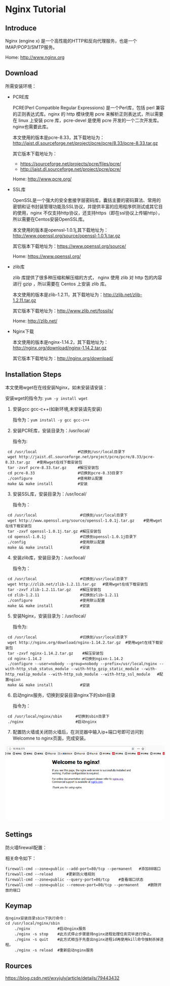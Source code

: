 # Nginx  Tutorial

## Introduce
Nginx (engine x) 是一个高性能的HTTP和反向代理服务，也是一个IMAP/POP3/SMTP服务。

Home: http://www.nginx.org
## Download
所需安装环境：
+ PCRE库
  
  PCRE(Perl Compatible Regular Expressions) 是一个Perl库，包括 perl 兼容的正则表达式库。nginx 的 http 模块使用 pcre 来解析正则表达式，所以需要在 linux 上安装 pcre 库，pcre-devel 是使用 pcre 开发的一个二次开发库。nginx也需要此库。
  
  本文使用的版本是pcre-8.33，其下载地址为：http://jaist.dl.sourceforge.net/project/pcre/pcre/8.33/pcre-8.33.tar.gz
  
  其它版本下载地址为：
  + https://sourceforge.net/projects/pcre/files/pcre/
  + http://jaist.dl.sourceforge.net/project/pcre/pcre/
  
  Home: http://www.pcre.org/
+ SSL库

  OpenSSL是一个强大的安全套接字层密码库，囊括主要的密码算法、常用的密钥和证书封装管理功能及SSL协议，并提供丰富的应用程序供测试或其它目的使用，nginx 不仅支持http协议，还支持https（即在ssl协议上传输http），所以需要在Centos安装OpenSSL库。
    
  本文使用的版本是openssl-1.0.1j,其下载地址为：http://www.openssl.org/source/openssl-1.0.1j.tar.gz
  
  其它版本下载地址为：https://www.openssl.org/source/
  
  Home: https://www.openssl.org/
+ zlib库
    
  zlib 库提供了很多种压缩和解压缩的方式， nginx 使用 zlib 对 http 包的内容进行 gzip ，所以需要在 Centos 上安装 zlib 库。

  本文使用的版本是zlib-1.2.11，其下载地址为：http://zlib.net/zlib-1.2.11.tar.gz
  
  其它版本下载地址为：http://www.zlib.net/fossils/
  
  Home: http://zlib.net/
   
+ Nginx下载

  本文使用的版本是nginx-1.14.2，其下载地址为：http://nginx.org/download/nginx-1.14.2.tar.gz
  
  其它版本下载地址为：http://nginx.org/download/
## Installation Steps

本文使用wget在在线安装Nginx，如未安装请安装：

安装wget的指令为: `yum -y install wget`

1. 安装gcc gcc-c++(如新环境,未安装请先安装)

   指令为：`yum install -y gcc gcc-c++ `
   
2. 安装PCRE库，安装目录为：/usr/local/

   指令为:
```
 cd /usr/local                  #切换到/usr/local目录下
 wget http://jaist.dl.sourceforge.net/project/pcre/pcre/8.33/pcre-8.33.tar.gz   #使用wget在线下载安装包
 tar -zxvf pcre-8.33.tar.gz     #解压安装包
 cd pcre-8.33                   #切换到pcre-8.33目录下
 ./configure                    #使用默认配置
 make && make install           #安装
```
3. 安装SSL库，安装目录为：/usr/local/

    指令为：
```
 cd /usr/local                   #切换到/usr/local目录下
 wget http://www.openssl.org/source/openssl-1.0.1j.tar.gz    #使用wget在线下载安装包
 tar -zxvf openssl-1.0.1j.tar.gz #解压安装包
 cd openssl-1.0.1j               #切换到openssl-1.0.1j目录下
 ./config                        #使用默认配置
 make && make install            #安装
```
4. 安装zlib库，安装目录为：/usr/local/

    指令为：
```
 cd /usr/local                   #切换到/usr/local目录下
 wget http://zlib.net/zlib-1.2.11.tar.gz   #使用wget在线下载安装包
 tar -zxvf zlib-1.2.11.tar.gz    #解压安装包
 cd zlib-1.2.11                  #切换到zlib-1.2.11
 ./configure                     #使用默认配置
 make && make install            #安装
```
5. 安装Nginx，安装目录为：/usr/local/

    指令为:
```
 cd /usr/local                   #切换到/usr/local目录下
 wget http://nginx.org/download/nginx-1.14.2.tar.gz  #使用wget在线下载安装包
 tar -zxvf nginx-1.14.2.tar.gz    #解压安装包
 cd nginx-1.14.2                  #切换到ngixn-1.14.2
 ./configure --user=nobody --group=nobody --prefix=/usr/local/nginx --with-http_stub_status_module --with-http_gzip_static_module --with-http_realip_module --with-http_sub_module --with-http_ssl_module   #配置ngixn
 make && make install            #安装
```
6. 启动nginx服务，切换到安装目录nginx下的sbin目录

    指令为：
```
 cd /usr/local/nginx/sbin      #切换到sbin目录下
 ./nginx                       #启动nginx
```
7. 配置防火墙或关闭防火墙后，在浏览器中输入ip+端口号即可访问到Welcomne to nginx页面，完成安装。

  ![SUCCESS](image/Nginx-1.png)
## Settings

防火墙firewall配置：

相关命令如下：
```
firewall-cmd --zone=public --add-port=80/tcp --permanent   #添加80端口
firewall-cmd --reload      #更新防火墙规则
firewall-cmd --zone=public --query-port=80/tcp    #查看端口状态
firewall-cmd --zone=public --remove-port=80/tcp --permanent    #删除开放的端口

```

## Keymap
```
在nginx安装目录sbin下执行命令：
cd /usr/local/nginx/sbin
    ./nginx            #启动nginx服务
    ./nginx -s stop    #此方式停止步骤是待nginx进程处理任务完毕进行停止。 
    ./nginx -s quit    #此方式相当于先查出nginx进程id再使用kill命令强制杀掉进程。
    ./nginx -s reload  #重新启动nginx服务
```
## Rources

https://blog.csdn.net/wxyjuly/article/details/79443432


